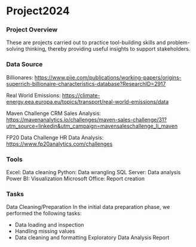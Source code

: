 # Project2024
### Project Overview
These are projects carried out to practice tool-building skills and problem-solving thinking, thereby providing useful insights to support stakeholders.
### Data Source
Billionares: https://www.piie.com/publications/working-papers/origins-superrich-billionaire-characteristics-database?ResearchID=2917

Real World Emissions: https://climate-energy.eea.europa.eu/topics/transport/real-world-emissions/data

Maven Challenge CRM Sales Analysis: https://mavenanalytics.io/challenges/maven-sales-challenge/31?utm_source=linkedin&utm_campaign=mavensaleschallenge_li_maven

FP20 Data Challenge HR Data Analysis: https://www.fp20analytics.com/challenges
### Tools
Excel: Data cleaning
Python: Data wrangling
SQL Server: Data analysis
Power BI: Visualization
Microsoft Office: Report creation
### Tasks
Data Cleaning/Preparation
In the initial data preparation phase, we performed the following tasks:
- Data loading and inspection
- Handling missing values
- Data cleaning and formatting
Exploratory Data Analysis
Report
